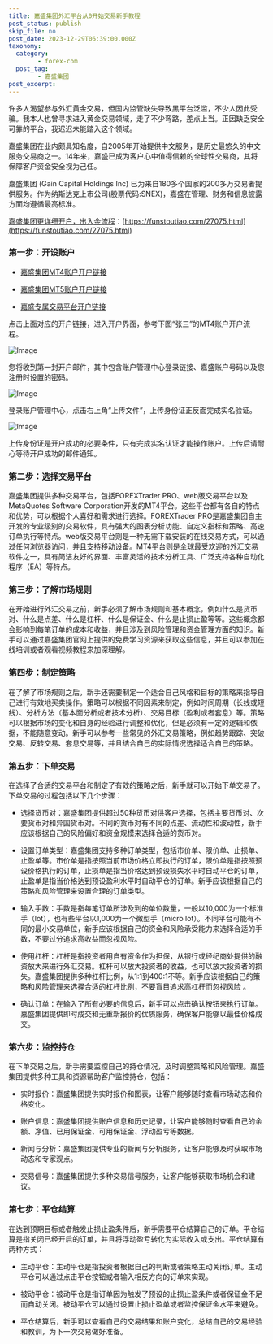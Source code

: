 ```yaml
---
title: 嘉盛集团外汇平台从0开始交易新手教程
post_status: publish
skip_file: no
post_date: 2023-12-29T06:39:00.000Z
taxonomy:
  category:
        - forex-com
  post_tag:
        - 嘉盛集团
post_excerpt: 
---
```

许多人渴望参与外汇黄金交易，但国内监管缺失导致黑平台泛滥，不少人因此受骗。我本人也曾寻求进入黄金交易领域，走了不少弯路，差点上当。正因缺乏安全可靠的平台，我迟迟未能踏入这个领域。

嘉盛集团在业内颇具知名度，自2005年开始提供中文服务，是历史最悠久的中文服务交易商之一。14年来，嘉盛已成为客户心中值得信赖的全球性交易商，其将保障客户资金安全视为己任。

嘉盛集团 (Gain Capital Holdings Inc) 已为来自180多个国家的200多万交易者提供服务。作为纳斯达克上市公司(股票代码:SNEX)，嘉盛在管理、财务和信息披露方面均遵循最高标准。

[嘉盛集团更详细开户，出入金流程](https://funstoutiao.com/27075.html)：[https://funstoutiao.com/27075.html](https://funstoutiao.com/27075.html)

### 第一步：开设账户

* [嘉盛集团MT4账户开户链接](https://s.ssgg.net/jsmt4)

* [嘉盛集团MT5账户开户链接](https://s.ssgg.net/jsmt5)

* [嘉盛专属交易平台开户链接](https://s.ssgg.net/js)

点击上面对应的开户链接，进入开户界面，参考下图“张三”的MT4账户开户流程。

![Image](https://prod-files-secure.s3.us-west-2.amazonaws.com/39ed1227-6d7d-4570-be36-9ccd4a2c4241/7a167aea-686b-400d-af59-4e18eb607a40/640.png?X-Amz-Algorithm=AWS4-HMAC-SHA256&X-Amz-Content-Sha256=UNSIGNED-PAYLOAD&X-Amz-Credential=ASIAZI2LB466VIQ6KROI%2F20250423%2Fus-west-2%2Fs3%2Faws4_request&X-Amz-Date=20250423T101308Z&X-Amz-Expires=3600&X-Amz-Security-Token=IQoJb3JpZ2luX2VjEGIaCXVzLXdlc3QtMiJHMEUCICqILlleOIP9a%2FOfSfpYGSJmV6IRteTH2CTSRtwpO5fbAiEAzwKtmX8FsmeMgGkAmycwIKUxbs5EPbK86cgv4fYWu1cqiAQI6%2F%2F%2F%2F%2F%2F%2F%2F%2F%2F%2FARAAGgw2Mzc0MjMxODM4MDUiDK1YoVf05F1ZlFW2mCrcA%2F7Lwg2dSz6Ic2UseNE0TBZLkuaF2mjuF1zU0TmbPhrpnBXQnvap5yKjlgk6OnHu7bCNzo%2FbFo%2BR9g8b5QyRW1pZUm6tWTzha%2BS8e3sWwaGrU4Rq%2Bz4YsU1WN5kZkE7oBpPDvbVj7H4OeCu5DS37pTLtnZBQ6OSxxs3MXT2luHxj%2BqieJatAtTW7H%2BvuTaSo3w9HYluag1qfiMiIbzMQEAJyWHsyI%2FaUCVX3y%2Fe7snaAWXI5OMi13FjvLPfNYoA3zKMxXMV3akCyrAIBBgL0hNexXDUwIKEcdp3as4CeT%2BYHEvs0leaNWhE1DgFliAT%2BUxgYyS2aMzob2WRlsoJT81MnM%2F5DZRcD%2Fu1lk%2Fiyjh0VBJ890cqcClOmKGD0gNHXBi9RBu6TJA6Eduu5EASe0PJ%2BJgiN6VQnuwv1I%2Bb0g5S%2BqmPRUQc15P3NQiugoIsu8LYwEUKz2Ak4UfH2a1kLh3xAG97RmHvwMrgc1s2UoQzpY6XR1rVsjfAEMESSIz%2FQbiRT4CcoeB0Fg9Uxa6KH6GXK772KxZMmVTwdAfZUIP7hfSApVWZ2CHmzSNWWdbw0hp%2F3vM6iXsmSSR1ehd5c%2BvnZGHEcTZ90WpxjcC2IGX%2B1IG2sUEgZ0EzKyo%2FQMLPnosAGOqUB%2BK%2FVCHv5r7DlG4V3%2Bck7%2BWP2MOL6ILWdP0X6Cxxk8%2FfyVsaHEFaOOG0GSUW7in4lLuPfx3usqhqKPcZuC1yy03FnRl%2BW18ojYutDOOaWBn8IHLfcWGvXnxGsxVy8Xbkaz9qAcEfLpU%2BvZCri0nranHDtub0npNTghR6Vd7CbEdmlaVceua%2F6QjQxhhEpZazD%2FnVYG4BTZYpPNcZnjtts9DGZkWi7&X-Amz-Signature=0e6e520b03ccfc8c982474359801f2dfd67124bb2639e3b39ca83e14ab81ad1d&X-Amz-SignedHeaders=host&x-id=GetObject)

您将收到第一封开户邮件，其中包含账户管理中心登录链接、嘉盛账户号码以及您注册时设置的密码。

![Image](https://prod-files-secure.s3.us-west-2.amazonaws.com/39ed1227-6d7d-4570-be36-9ccd4a2c4241/eaa1c6b3-2877-4284-a0e1-530e222c27fb/image.png?X-Amz-Algorithm=AWS4-HMAC-SHA256&X-Amz-Content-Sha256=UNSIGNED-PAYLOAD&X-Amz-Credential=ASIAZI2LB466VIQ6KROI%2F20250423%2Fus-west-2%2Fs3%2Faws4_request&X-Amz-Date=20250423T101308Z&X-Amz-Expires=3600&X-Amz-Security-Token=IQoJb3JpZ2luX2VjEGIaCXVzLXdlc3QtMiJHMEUCICqILlleOIP9a%2FOfSfpYGSJmV6IRteTH2CTSRtwpO5fbAiEAzwKtmX8FsmeMgGkAmycwIKUxbs5EPbK86cgv4fYWu1cqiAQI6%2F%2F%2F%2F%2F%2F%2F%2F%2F%2F%2FARAAGgw2Mzc0MjMxODM4MDUiDK1YoVf05F1ZlFW2mCrcA%2F7Lwg2dSz6Ic2UseNE0TBZLkuaF2mjuF1zU0TmbPhrpnBXQnvap5yKjlgk6OnHu7bCNzo%2FbFo%2BR9g8b5QyRW1pZUm6tWTzha%2BS8e3sWwaGrU4Rq%2Bz4YsU1WN5kZkE7oBpPDvbVj7H4OeCu5DS37pTLtnZBQ6OSxxs3MXT2luHxj%2BqieJatAtTW7H%2BvuTaSo3w9HYluag1qfiMiIbzMQEAJyWHsyI%2FaUCVX3y%2Fe7snaAWXI5OMi13FjvLPfNYoA3zKMxXMV3akCyrAIBBgL0hNexXDUwIKEcdp3as4CeT%2BYHEvs0leaNWhE1DgFliAT%2BUxgYyS2aMzob2WRlsoJT81MnM%2F5DZRcD%2Fu1lk%2Fiyjh0VBJ890cqcClOmKGD0gNHXBi9RBu6TJA6Eduu5EASe0PJ%2BJgiN6VQnuwv1I%2Bb0g5S%2BqmPRUQc15P3NQiugoIsu8LYwEUKz2Ak4UfH2a1kLh3xAG97RmHvwMrgc1s2UoQzpY6XR1rVsjfAEMESSIz%2FQbiRT4CcoeB0Fg9Uxa6KH6GXK772KxZMmVTwdAfZUIP7hfSApVWZ2CHmzSNWWdbw0hp%2F3vM6iXsmSSR1ehd5c%2BvnZGHEcTZ90WpxjcC2IGX%2B1IG2sUEgZ0EzKyo%2FQMLPnosAGOqUB%2BK%2FVCHv5r7DlG4V3%2Bck7%2BWP2MOL6ILWdP0X6Cxxk8%2FfyVsaHEFaOOG0GSUW7in4lLuPfx3usqhqKPcZuC1yy03FnRl%2BW18ojYutDOOaWBn8IHLfcWGvXnxGsxVy8Xbkaz9qAcEfLpU%2BvZCri0nranHDtub0npNTghR6Vd7CbEdmlaVceua%2F6QjQxhhEpZazD%2FnVYG4BTZYpPNcZnjtts9DGZkWi7&X-Amz-Signature=97a8abd74fd81cc0e0fdf5b3cb43d5973ed3d9f264b9ff78e1bd7e10102da34c&X-Amz-SignedHeaders=host&x-id=GetObject)

登录账户管理中心，点击右上角“上传文件”，上传身份证正反面完成实名验证。

![Image](https://prod-files-secure.s3.us-west-2.amazonaws.com/39ed1227-6d7d-4570-be36-9ccd4a2c4241/54090639-09fc-46b4-a135-e0289f707147/image.png?X-Amz-Algorithm=AWS4-HMAC-SHA256&X-Amz-Content-Sha256=UNSIGNED-PAYLOAD&X-Amz-Credential=ASIAZI2LB466VIQ6KROI%2F20250423%2Fus-west-2%2Fs3%2Faws4_request&X-Amz-Date=20250423T101308Z&X-Amz-Expires=3600&X-Amz-Security-Token=IQoJb3JpZ2luX2VjEGIaCXVzLXdlc3QtMiJHMEUCICqILlleOIP9a%2FOfSfpYGSJmV6IRteTH2CTSRtwpO5fbAiEAzwKtmX8FsmeMgGkAmycwIKUxbs5EPbK86cgv4fYWu1cqiAQI6%2F%2F%2F%2F%2F%2F%2F%2F%2F%2F%2FARAAGgw2Mzc0MjMxODM4MDUiDK1YoVf05F1ZlFW2mCrcA%2F7Lwg2dSz6Ic2UseNE0TBZLkuaF2mjuF1zU0TmbPhrpnBXQnvap5yKjlgk6OnHu7bCNzo%2FbFo%2BR9g8b5QyRW1pZUm6tWTzha%2BS8e3sWwaGrU4Rq%2Bz4YsU1WN5kZkE7oBpPDvbVj7H4OeCu5DS37pTLtnZBQ6OSxxs3MXT2luHxj%2BqieJatAtTW7H%2BvuTaSo3w9HYluag1qfiMiIbzMQEAJyWHsyI%2FaUCVX3y%2Fe7snaAWXI5OMi13FjvLPfNYoA3zKMxXMV3akCyrAIBBgL0hNexXDUwIKEcdp3as4CeT%2BYHEvs0leaNWhE1DgFliAT%2BUxgYyS2aMzob2WRlsoJT81MnM%2F5DZRcD%2Fu1lk%2Fiyjh0VBJ890cqcClOmKGD0gNHXBi9RBu6TJA6Eduu5EASe0PJ%2BJgiN6VQnuwv1I%2Bb0g5S%2BqmPRUQc15P3NQiugoIsu8LYwEUKz2Ak4UfH2a1kLh3xAG97RmHvwMrgc1s2UoQzpY6XR1rVsjfAEMESSIz%2FQbiRT4CcoeB0Fg9Uxa6KH6GXK772KxZMmVTwdAfZUIP7hfSApVWZ2CHmzSNWWdbw0hp%2F3vM6iXsmSSR1ehd5c%2BvnZGHEcTZ90WpxjcC2IGX%2B1IG2sUEgZ0EzKyo%2FQMLPnosAGOqUB%2BK%2FVCHv5r7DlG4V3%2Bck7%2BWP2MOL6ILWdP0X6Cxxk8%2FfyVsaHEFaOOG0GSUW7in4lLuPfx3usqhqKPcZuC1yy03FnRl%2BW18ojYutDOOaWBn8IHLfcWGvXnxGsxVy8Xbkaz9qAcEfLpU%2BvZCri0nranHDtub0npNTghR6Vd7CbEdmlaVceua%2F6QjQxhhEpZazD%2FnVYG4BTZYpPNcZnjtts9DGZkWi7&X-Amz-Signature=4b9d7ec9023116607f67518a1687c2427f1408bec5768b520a966aa78f6d4cb0&X-Amz-SignedHeaders=host&x-id=GetObject)

上传身份证是开户成功的必要条件，只有完成实名认证才能操作账户。上传后请耐心等待开户成功的邮件通知。

### 第二步：选择交易平台

嘉盛集团提供多种交易平台，包括FOREXTrader PRO、web版交易平台以及MetaQuotes Software Corporation开发的MT4平台。这些平台都有各自的特点和优势，可以根据个人喜好和需求进行选择。FOREXTrader PRO是嘉盛集团自主开发的专业级别的交易软件，具有强大的图表分析功能、自定义指标和策略、高速订单执行等特点。web版交易平台则是一种无需下载安装的在线交易方式，可以通过任何浏览器访问，并且支持移动设备。MT4平台则是全球最受欢迎的外汇交易软件之一，具有简洁友好的界面、丰富灵活的技术分析工具、广泛支持各种自动化程序（EA）等特点。

### 第三步：了解市场规则

在开始进行外汇交易之前，新手必须了解市场规则和基本概念，例如什么是货币对、什么是点差、什么是杠杆、什么是保证金、什么是止损止盈等等。这些概念都会影响到每笔订单的成本和收益，并且涉及到风险管理和资金管理方面的知识。新手可以通过嘉盛集团官网上提供的免费学习资源来获取这些信息，并且可以参加在线培训或者观看视频教程来加深理解。

### 第四步：制定策略

在了解了市场规则之后，新手还需要制定一个适合自己风格和目标的策略来指导自己进行有效地买卖操作。策略可以根据不同因素来制定，例如时间周期（长线或短线）、分析方法（基本面分析或者技术分析）、交易目标（盈利或者套息）等。策略可以根据市场的变化和自身的经验进行调整和优化，但是必须有一定的逻辑和依据，不能随意变动。新手可以参考一些常见的外汇交易策略，例如趋势跟踪、突破交易、反转交易、套息交易等，并且结合自己的实际情况选择适合自己的策略。

### 第五步：下单交易

在选择了合适的交易平台和制定了有效的策略之后，新手就可以开始下单交易了。下单交易的过程包括以下几个步骤：

* 选择货币对：嘉盛集团提供超过50种货币对供客户选择，包括主要货币对、次要货币对和异国货币对。不同的货币对有不同的点差、流动性和波动性，新手应该根据自己的风险偏好和资金规模来选择合适的货币对。

* 设置订单类型：嘉盛集团支持多种订单类型，包括市价单、限价单、止损单、止盈单等。市价单是指按照当前市场价格立即执行的订单，限价单是指按照预设价格执行的订单，止损单是指当价格达到预设损失水平时自动平仓的订单，止盈单是指当价格达到预设盈利水平时自动平仓的订单。新手应该根据自己的策略和风险管理来设置合理的订单类型。

* 输入手数：手数是指每笔订单所涉及到的单位数量，一般以10,000为一个标准手（lot），也有些平台以1,000为一个微型手（micro lot）。不同平台可能有不同的最小交易单位，新手应该根据自己的资金和风险承受能力来选择合适的手数，不要过分追求高收益而忽视风险。

* 使用杠杆：杠杆是指投资者用自有资金作为担保，从银行或经纪商处提供的融资放大来进行外汇交易。杠杆可以放大投资者的收益，也可以放大投资者的损失。嘉盛集团提供多种杠杆比例，从1:1到400:1不等。新手应该根据自己的策略和风险管理来选择合适的杠杆比例，不要盲目追求高杠杆而忽视风险 。

* 确认订单：在输入了所有必要的信息后，新手可以点击确认按钮来执行订单。嘉盛集团提供即时成交和无重新报价的优质服务，确保客户能够以最佳价格成交。

### 第六步：监控持仓

在下单交易之后，新手需要监控自己的持仓情况，及时调整策略和风险管理。嘉盛集团提供多种工具和资源帮助客户监控持仓，包括：

* 实时报价：嘉盛集团提供实时报价和图表，让客户能够随时查看市场动态和价格变化。

* 账户信息：嘉盛集团提供账户信息和历史记录，让客户能够随时查看自己的余额、净值、已用保证金、可用保证金、浮动盈亏等数据。

* 新闻与分析：嘉盛集团提供专业的新闻与分析服务，让客户能够及时获取市场动态和专家观点。

* 交易信号：嘉盛集团提供多种交易信号服务，让客户能够获取市场机会和建议。

### 第七步：平仓结算

在达到预期目标或者触发止损止盈条件后，新手需要平仓结算自己的订单。平仓结算是指关闭已经开启的订单，并且将浮动盈亏转化为实际收入或支出。平仓结算有两种方式：

* 主动平仓：主动平仓是指投资者根据自己的判断或者策略主动关闭订单。主动平仓可以通过点击平仓按钮或者输入相反方向的订单来实现。

* 被动平仓：被动平仓是指订单因为触发了预设的止损止盈条件或者保证金不足而自动关闭。被动平仓可以通过设置止损止盈单或者监控保证金水平来避免。

* 平仓结算后，新手可以查看自己的交易结果和账户变化，总结自己的交易经验和教训，为下一次交易做好准备。